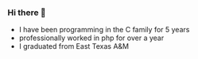 ### Hi there 👋
- I have been programming in the C family for 5 years
- professionally worked in php for over a year
- I graduated from East Texas A&M 
